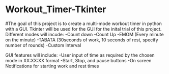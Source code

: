 # Workout_Timer-Tkinter
#The goal of this project is to create a multi-mode workout timer in python with a GUI. Tkinter will be used for the GUI for the inital  trial of this project. Different modes will incude:
-Count down
-Count Up
-EMOM (Every minute on the minute)
-TABATA (30seconds of work, 10 seconds of rest, specify number of rounds)
-Custom Interval

GUI features will include:
-User input of time as required by the chosen mode in XX:XX:XX format
-Start, Stop, and pause buttons
-On screen Notifications for starting work and rest times
